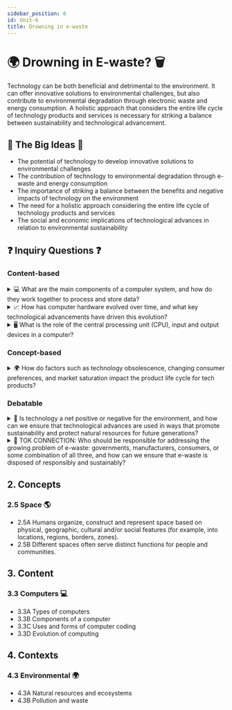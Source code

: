 ```yaml
---
sidebar_position: 6
id: Unit-6
title: Drowning in e-waste
---
```

# 🌍 Drowning in E-waste? 🗑️

Technology can be both beneficial and detrimental to the environment. It can offer innovative solutions to environmental challenges, but also contribute to environmental degradation through electronic waste and energy consumption. A holistic approach that considers the entire life cycle of technology products and services is necessary for striking a balance between sustainability and technological advancement.

## 🌟 The Big Ideas 🌟

- The potential of technology to develop innovative solutions to environmental challenges
- The contribution of technology to environmental degradation through e-waste and energy consumption
- The importance of striking a balance between the benefits and negative impacts of technology on the environment
- The need for a holistic approach considering the entire life cycle of technology products and services
- The social and economic implications of technological advances in relation to environmental sustainability

## ❓ Inquiry Questions ❓

### Content-based
<details>
<summary>💻 What are the main components of a computer system, and how do they work together to process and store data?</summary>

- The main components of a computer system include the central processing unit (CPU), memory (RAM and ROM), storage devices (hard drive, SSD), input devices (keyboard, mouse), and output devices (monitor, printer)
- The CPU is the "brain" of the computer, responsible for processing instructions and performing calculations
- Memory (RAM) is used to temporarily store data and instructions that the CPU is currently working with, while ROM stores the basic instructions needed to start up the computer
- Storage devices like hard drives and SSDs provide long-term storage for data and programs, even when the computer is turned off
- Input devices allow users to enter data and commands into the computer, while output devices display or print the results of the computer's processing

</details>

<details>
<summary>📈 How has computer hardware evolved over time, and what key technological advancements have driven this evolution?</summary>

- Early computers in the 1940s and 1950s were large, expensive, and used vacuum tubes and punched cards for processing and storage
- The invention of the transistor in 1947 paved the way for smaller, faster, and more reliable computers, leading to the development of integrated circuits and microprocessors in the 1960s and 1970s
- The introduction of personal computers in the 1970s and 1980s, such as the Apple II and IBM PC, made computing more accessible and affordable for individual users
- The development of graphical user interfaces (GUIs) and the mouse in the 1980s made computers more user-friendly and intuitive to use
- Advancements in storage technology, such as the introduction of the hard disk drive and later solid-state drives (SSDs), have greatly increased the storage capacity and speed of computers
- The rise of mobile computing and the internet in the 1990s and 2000s has led to the development of smaller, more powerful devices like laptops, smartphones, and tablets, as well as cloud computing and the Internet of Things (IoT)

</details>

<details>
<summary>🖥️ What is the role of the central processing unit (CPU), input and output devices in a computer?</summary>

- The CPU is the central processing unit of a computer, responsible for executing instructions and performing calculations
- It fetches instructions from memory, decodes them, and executes them, performing arithmetic and logical operations on data
- Input devices, such as keyboards, mice, and touchscreens, allow users to enter data and commands into the computer
- They convert physical actions (like keystrokes or mouse clicks) into digital signals that the computer can process
- Output devices, such as monitors and printers, display or print the results of the computer's processing
- Monitors use pixels to display text, images, and video, while printers use ink or toner to create physical copies of digital documents
- Together, the CPU, input devices, and output devices form the core components of a computer system, allowing users to enter and manipulate data, and see the results of their work

</details>

### Concept-based
<details>
<summary>🌍 How do factors such as technology obsolescence, changing consumer preferences, and market saturation impact the product life cycle for tech products?</summary>

- Technology obsolescence, driven by rapid advancements and the introduction of new features and capabilities, can shorten the useful life of tech products and encourage premature replacement
- Changing consumer preferences, such as the desire for the latest and greatest devices or the adoption of new technology standards, can also contribute to the early disposal of functional products
- Market saturation, where a high percentage of the target market already owns a particular type of device, can lead to increased competition and pressure to innovate, further accelerating product turnover
- These factors can lead to a "throwaway culture" where devices are seen as disposable rather than durable, contributing to the growing e-waste problem

</details>

### Debatable
<details>
<summary>🤔 Is technology a net positive or negative for the environment, and how can we ensure that technological advances are used in ways that promote sustainability and protect natural resources for future generations?</summary>

- Technology has the potential to create more efficient and sustainable processes, such as renewable energy systems, smart grids, and precision agriculture, which can help reduce environmental impacts
- However, the production, use, and disposal of technology products also contribute to environmental problems, such as resource depletion, greenhouse gas emissions, and e-waste
- The rapid pace of technological change and the increasing demand for technology products can exacerbate these negative impacts, as devices become obsolete more quickly and are replaced more frequently
- To ensure that technology advances are used in ways that promote sustainability, we need to consider the entire life cycle of products, from raw material extraction to end-of-life disposal, and develop circular economy approaches that prioritize reuse, repair, and recycling
- We also need to invest in research and development of clean technologies, create incentives for sustainable innovation, and promote responsible consumption and production practices

</details>

<details>
<summary>🧠 TOK CONNECTION: Who should be responsible for addressing the growing problem of e-waste: governments, manufacturers, consumers, or some combination of all three, and how can we ensure that e-waste is disposed of responsibly and sustainably?</summary>

- Governments have a role to play in creating and enforcing regulations around e-waste management, setting standards for product design and disposal, and investing in infrastructure for collection and recycling
- Manufacturers have a responsibility to design products that are more durable, repairable, and recyclable, and to take back and properly dispose of their products at the end of their useful life
- Consumers have a responsibility to make informed purchasing decisions, to properly maintain and repair their devices, and to dispose of them responsibly when they are no longer needed
- All three groups need to work together to create a more sustainable system for managing e-waste, through a combination of regulations, incentives, education, and voluntary initiatives
- To ensure that e-waste is disposed of responsibly and sustainably, we need to invest in safe and efficient recycling infrastructure, promote the recovery and reuse of valuable materials, and minimize the export of e-waste to countries with weaker environmental and labor standards

</details>

## 2. Concepts

### 2.5 Space 🌎

- 2.5A Humans organize, construct and represent space based on physical, geographic, cultural and/or social features (for example, into locations, regions, borders, zones).
- 2.5B Different spaces often serve distinct functions for people and communities.

## 3. Content

### 3.3 Computers 💻

- 3.3A Types of computers
- 3.3B Components of a computer
- 3.3C Uses and forms of computer coding
- 3.3D Evolution of computing

## 4. Contexts

### 4.3 Environmental 🌍

- 4.3A Natural resources and ecosystems
- 4.3B Pollution and waste